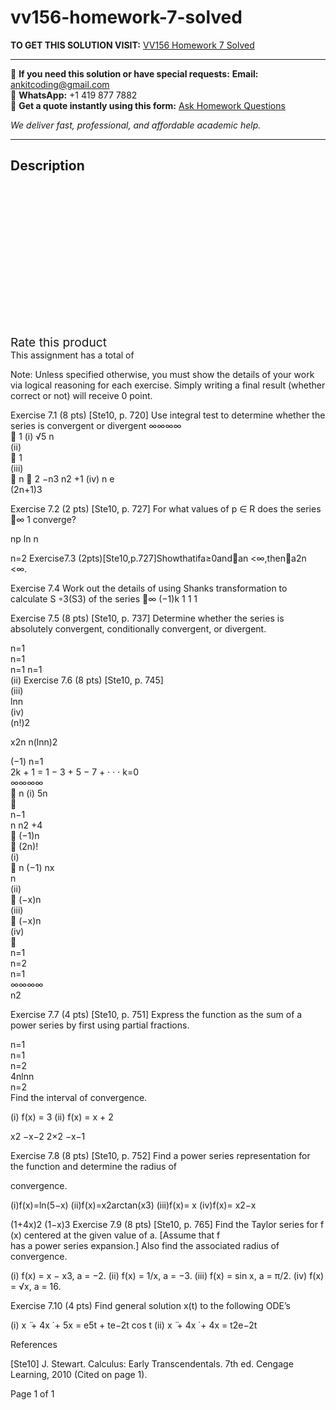 # vv156-homework-7-solved
**TO GET THIS SOLUTION VISIT:** [VV156 Homework 7 Solved](https://www.ankitcodinghub.com/product/vv156-homework-7-solved/)


---

📩 **If you need this solution or have special requests:** **Email:** ankitcoding@gmail.com  
📱 **WhatsApp:** +1 419 877 7882  
📄 **Get a quote instantly using this form:** [Ask Homework Questions](https://www.ankitcodinghub.com/services/ask-homework-questions/)

*We deliver fast, professional, and affordable academic help.*

---

<h2>Description</h2>



<div class="kk-star-ratings kksr-auto kksr-align-center kksr-valign-top" data-payload="{&quot;align&quot;:&quot;center&quot;,&quot;id&quot;:&quot;99148&quot;,&quot;slug&quot;:&quot;default&quot;,&quot;valign&quot;:&quot;top&quot;,&quot;ignore&quot;:&quot;&quot;,&quot;reference&quot;:&quot;auto&quot;,&quot;class&quot;:&quot;&quot;,&quot;count&quot;:&quot;0&quot;,&quot;legendonly&quot;:&quot;&quot;,&quot;readonly&quot;:&quot;&quot;,&quot;score&quot;:&quot;0&quot;,&quot;starsonly&quot;:&quot;&quot;,&quot;best&quot;:&quot;5&quot;,&quot;gap&quot;:&quot;4&quot;,&quot;greet&quot;:&quot;Rate this product&quot;,&quot;legend&quot;:&quot;0\/5 - (0 votes)&quot;,&quot;size&quot;:&quot;24&quot;,&quot;title&quot;:&quot;VV156 Homework 7 Solved&quot;,&quot;width&quot;:&quot;0&quot;,&quot;_legend&quot;:&quot;{score}\/{best} - ({count} {votes})&quot;,&quot;font_factor&quot;:&quot;1.25&quot;}">

<div class="kksr-stars">

<div class="kksr-stars-inactive">
            <div class="kksr-star" data-star="1" style="padding-right: 4px">


<div class="kksr-icon" style="width: 24px; height: 24px;"></div>
        </div>
            <div class="kksr-star" data-star="2" style="padding-right: 4px">


<div class="kksr-icon" style="width: 24px; height: 24px;"></div>
        </div>
            <div class="kksr-star" data-star="3" style="padding-right: 4px">


<div class="kksr-icon" style="width: 24px; height: 24px;"></div>
        </div>
            <div class="kksr-star" data-star="4" style="padding-right: 4px">


<div class="kksr-icon" style="width: 24px; height: 24px;"></div>
        </div>
            <div class="kksr-star" data-star="5" style="padding-right: 4px">


<div class="kksr-icon" style="width: 24px; height: 24px;"></div>
        </div>
    </div>

<div class="kksr-stars-active" style="width: 0px;">
            <div class="kksr-star" style="padding-right: 4px">


<div class="kksr-icon" style="width: 24px; height: 24px;"></div>
        </div>
            <div class="kksr-star" style="padding-right: 4px">


<div class="kksr-icon" style="width: 24px; height: 24px;"></div>
        </div>
            <div class="kksr-star" style="padding-right: 4px">


<div class="kksr-icon" style="width: 24px; height: 24px;"></div>
        </div>
            <div class="kksr-star" style="padding-right: 4px">


<div class="kksr-icon" style="width: 24px; height: 24px;"></div>
        </div>
            <div class="kksr-star" style="padding-right: 4px">


<div class="kksr-icon" style="width: 24px; height: 24px;"></div>
        </div>
    </div>
</div>


<div class="kksr-legend" style="font-size: 19.2px;">
            <span class="kksr-muted">Rate this product</span>
    </div>
    </div>
<div class="page" title="Page 1">
<div class="layoutArea">
<div class="column">
This assignment has a total of

Note: Unless specified otherwise, you must show the details of your work via logical reasoning for each exercise. Simply writing a final result (whether correct or not) will receive 0 point.

</div>
</div>
<div class="layoutArea">
<div class="column">
Exercise 7.1 (8 pts) [Ste10, p. 720] Use integral test to determine whether the series is convergent or divergent ∞∞∞∞

</div>
</div>
<div class="layoutArea">
<div class="column">
􏰄 1 (i) √5 n

</div>
<div class="column">
(ii)

</div>
<div class="column">
􏰄 1

</div>
<div class="column">
(iii)

</div>
<div class="column">
􏰄 n 􏰄 2 −n3 n2 +1 (iv) n e

</div>
</div>
<div class="layoutArea">
<div class="column">
(2n+1)3

Exercise 7.2 (2 pts) [Ste10, p. 727] For what values of p ∈ R does the series 􏰄∞ 1 converge?

np ln n

n=2 Exercise7.3 (2pts)[Ste10,p.727]Showthatifa≥0and􏰄an &lt;∞,then􏰄a2n &lt;∞.

Exercise 7.4 Work out the details of using Shanks transformation to calculate S ◦3(S3) of the series 􏰄∞ (−1)k 1 1 1

Exercise 7.5 (8 pts) [Ste10, p. 737] Determine whether the series is absolutely convergent, conditionally convergent, or divergent.

</div>
</div>
<div class="layoutArea">
<div class="column">
n=1

</div>
<div class="column">
n=1

</div>
<div class="column">
n=1 n=1

</div>
</div>
<div class="layoutArea">
<div class="column">
(ii) Exercise 7.6 (8 pts) [Ste10, p. 745]

</div>
<div class="column">
(iii)

</div>
<div class="column">
lnn

</div>
<div class="column">
(iv)

</div>
<div class="column">
(n!)2

x2n n(lnn)2

</div>
</div>
<div class="layoutArea">
<div class="column">
(−1) n=1

</div>
</div>
<div class="layoutArea">
<div class="column">
2k + 1 = 1 − 3 + 5 − 7 + · · · k=0

</div>
</div>
<div class="layoutArea">
<div class="column">
∞∞∞∞

</div>
</div>
<div class="layoutArea">
<div class="column">
􏰄 n (i) 5n

</div>
<div class="column">
􏰄

</div>
<div class="column">
n−1

</div>
<div class="column">
n n2 +4

</div>
<div class="column">
􏰄 (−1)n

</div>
<div class="column">
􏰄 (2n)!

</div>
</div>
<div class="layoutArea">
<div class="column">
(i)

</div>
<div class="column">
􏰄 n (−1) nx

</div>
<div class="column">
n

</div>
<div class="column">
(ii)

</div>
<div class="column">
􏰄 (−x)n

</div>
<div class="column">
(iii)

</div>
<div class="column">
􏰄 (−x)n

</div>
<div class="column">
(iv)

</div>
<div class="column">
􏰄

</div>
</div>
<div class="layoutArea">
<div class="column">
n=1

</div>
<div class="column">
n=2

</div>
<div class="column">
n=1

</div>
</div>
<div class="layoutArea">
<div class="column">
∞∞∞∞

</div>
</div>
<div class="layoutArea">
<div class="column">
n2

Exercise 7.7 (4 pts) [Ste10, p. 751] Express the function as the sum of a power series by first using partial fractions.

</div>
</div>
<div class="layoutArea">
<div class="column">
n=1

</div>
<div class="column">
n=1

</div>
<div class="column">
n=2

</div>
<div class="column">
4nlnn

</div>
<div class="column">
n=2

</div>
</div>
<div class="layoutArea">
<div class="column">
Find the interval of convergence.

(i) f(x) = 3 (ii) f(x) = x + 2

</div>
</div>
<div class="layoutArea">
<div class="column">
x2 −x−2 2×2 −x−1

Exercise 7.8 (8 pts) [Ste10, p. 752] Find a power series representation for the function and determine the radius of

</div>
</div>
<div class="layoutArea">
<div class="column">
convergence.

(i)f(x)=ln(5−x) (ii)f(x)=x2arctan(x3) (iii)f(x)= x (iv)f(x)= x2−x

</div>
</div>
<div class="layoutArea">
<div class="column">
(1+4x)2 (1−x)3 Exercise 7.9 (8 pts) [Ste10, p. 765] Find the Taylor series for f (x) centered at the given value of a. [Assume that f

</div>
</div>
<div class="layoutArea">
<div class="column">
has a power series expansion.] Also find the associated radius of convergence.

(i) f(x) = x − x3, a = −2. (ii) f(x) = 1/x, a = −3. (iii) f(x) = sin x, a = π/2. (iv) f(x) = √x, a = 16.

Exercise 7.10 (4 pts) Find general solution x(t) to the following ODE’s

(i) x ̈ + 4x ̇ + 5x = e5t + te−2t cos t (ii) x ̈ + 4x ̇ + 4x = t2e−2t

References

[Ste10] J. Stewart. Calculus: Early Transcendentals. 7th ed. Cengage Learning, 2010 (Cited on page 1).

</div>
</div>
<div class="layoutArea">
<div class="column">
Page 1 of 1

</div>
</div>
</div>
